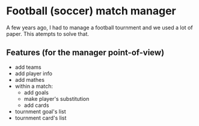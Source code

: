 # Football (soccer) match manager

A few years ago, I had to manage a football tournment and we used a lot of paper.
This atempts to solve that.

## Features (for the manager point-of-view)

- add teams
- add player info
- add mathes
- within a match:
	- add goals
  - make player's substitution
  - add cards
- tournment goal's list
- tournment card's list
